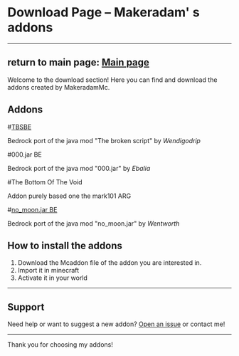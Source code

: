 # Download Page – Makeradam' s addons
--------------------------------
return to main page: [Main page](Main.md)
--------------------------------
Welcome to the download section! Here you can find and download the addons created by MakeradamMc.

## Addons

#[TBSBE](tbsbe.md)

Bedrock port of the java mod "The broken script" by *Wendigodrip*

#000.jar BE

Bedrock port of the java mod "000.jar" by *Ebalia*

#The Bottom Of The Void

Addon purely based one the mark101 ARG

#[no_moon.jar BE](no_moon.md)

Bedrock port of the java mod "no_moon.jar" by *Wentworth*
## How to install the addons

1. Download the Mcaddon file of the addon you are interested in.
2. Import it in minecraft
3. Activate it in your world

---

## Support

Need help or want to suggest a new addon? [Open an issue](https://github.com/MakeradamMc/Makeradam-s-addons/issues) or contact me!

---

Thank you for choosing my addons!
